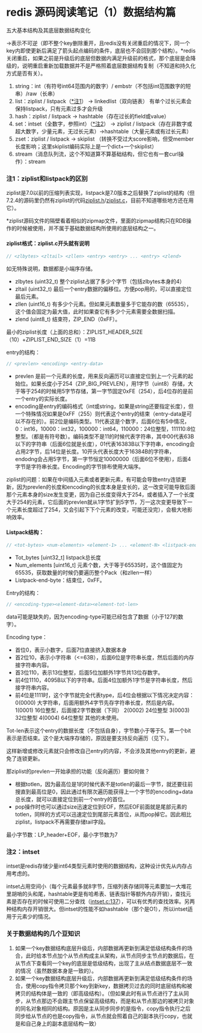 # redis 源码阅读笔记（1）数据结构篇

五大基本结构及其底层数据结构变化

→表示不可逆（即不整个key删除重开，且redis没有关闭重启的情况下，同一个key内即使更新后满足了箭头起点编码的条件，底层也不会回到那个结构）。*redis关闭重启，如果之前是升级后的底层但数据内满足升级前的格式，那个底层是会降级的，说明重启重新加载数据并不是严格照着底层数据结构复制（不知道和持久化方式是否有关）。

1. string：int（有符号int64范围内的数字）/ embstr（不包括int范围数字的短串）/raw（长串）
2. list：ziplist / listpack（[*注1](#注1ziplist和listpack的区别)） → linkedlist（双向链表） 有单个过长元素会保持listpack，只有元素过多才会升级
3. hash：ziplist / listpack → hashtable（存在过长的field或value）
4. set：intset（全数字，参照int）（[*注2](#注2intset)） → ziplist / listpack（存在非数字或超大数字，少量元素，无过长元素）→hashtable（大量元素或有过长元素）
5. zset：ziplist / listpack → skiplist （转换不受过大score影响，但受member长度影响；这里skiplist编码实际上是一个dict+一个skiplist）
6. stream（消息队列流，这个不知道算不算基础结构，但它也有一套curl操作）：stream

### 注1：ziplist和listpack的区别
ziplist是7.0以前的压缩列表实现，listpack是7.0版本之后替换了ziplist的结构（但7.2.4的源码里仍然有ziplist的代码[ziplist.h](https://github.com/redis/redis/blob/unstable/src/ziplist.h)/[ziplist.c](https://github.com/redis/redis/blob/unstable/src/ziplist.c)，目前不知道哪些地方还在用它）。

*ziplist源码文件的隔壁看着相似的zipmap文件，里面的zipmap结构只在RDB操作的时候被使用，并不属于基础数据结构所使用的底层结构之一。

#### ziplist格式：ziplist.c开头就有说明
```cpp
// <zlbytes> <zltail> <zllen> <entry> <entry> ... <entry> <zlend>
```
如无特殊说明，数据都是小端序存储。
* zlbytes (uint32_t) 整个ziplist占据了多少个字节（包括zlbytes本身的4）
* zltail (uint32_t) 最后一个entry数据的偏移位。方便pop用的，可以直接定位最后元素。
* zllen (uint16_t) 有多少个元素。但如果元素数量多于它能存的数（65535），这个值会固定为最大值，此时如果查它有多少个元素需要全数据扫描。
* zlend (uint8_t) 结束符，ZIP_END（0xFF）。

最小的ziplist长度（上面的总和）：ZIPLIST_HEADER_SIZE（10）+ZIPLIST_END_SIZE（1）=11B


entry的结构：
```cpp
// <prevlen> <encoding> <entry-data>
```
* prevlen 是前一个元素的长度，用来反向遍历可以直接定位到上一个元素的起始位。如果长度小于254（ZIP_BIG_PREVLEN），用1字节（uint8）存储，大于等于254的时候用5字节存储，第一字节固定0xFE（254），后4位存的是前一个entry的实际长度。
* encoding是entry的编码格式（int或string，如果是string还要指定长度），但一个特殊情况如果是0xFF（255）则代表这个entry的结束（entry-data是可以不存在的）。前2位是编码类型。11代表这是个数字，后面6位有5中情况，0：int16，10000：int32，100000：int64，110000：24位整型，111110:8位整型。（都是有符号数）。编码类型不是11的时候代表字符串，其中00代表63B以下的字符串（后面6位就是长度），01代表16383B以下字符串，encoding会占用2字节，后14位是长度。10开头代表长度大于16384B的字符串，endodng会占用5字节，第一字节恒定10000000（后面6位不使用），后面4字节是字符串长度。Encoding的字节排布使用大端序。

ziplist的问题：如果在中间插入元素或者更新元素，有可能会导致entry连锁更新，因为prevlen的长度和encoding的长度本身是变长的，这一改变可能导致后面那个元素本身的size发生变更，因为自己长度变得大于254，或者插入了一个长度大于254的元素，它后面的prevlen就从1字节扩到5字节，万一这次变更导致下一个元素长度超过了254，又会引起下下个元素的改变，可能还没完），会极大地影响效率。

#### Listpack结构：
```cpp
// <tot-bytes> <num-elements> <element-1> ... <element-N> <listpack-end-byte>
```

* Tot_bytes [uint32_t] listpack总长度
* Num_elements [uint16_t] 元素个数，大于等于65535时，这个值固定为65535，获取数量的时候仍要遍历整个Pack（和zllen一样）
* Listpack-end-byte：结束位，0xFF。

Entry的结构：
```cpp
// <encoding-type><element-data><element-tot-len>
```
data可能是缺失的，因为encoding-type可能已经包含了数据（小于127的数字）。

Encoding type：
* 首位0，表示小数字，后面7位直接挤入数据本身
* 首2位10，表示小字符串（<=63B），后面6位是字符串长度，然后后面的内存接字符串内容。
* 首3位110，表示13位整型，后面5位加额外1字节共13位存数字。
* 前4位1110，4095B以下的字符串。后面4位加额外1字节是字符串长度，然后接字符串内容。
* 前4位是1111时，这个字节就完全代表type，后4位会根据以下情况决定内容：
0(0000) 大字符串，后面用额外4字节先存字符串长度，然后是内容。
1(0001) 16位整型，后面接2字节数据（下同）
2(0002) 24位整型
3(0003) 32位整型
4(0004) 64位整型
其他的未使用。

Tot-len表示这个entry的数据长度（不包括自身），字节数小于等于5。第一个bit表示是否结束。这个是大端序存储的，原因是要支持反向遍历（见下）。

这样新增或修改元素就只会修改自己entry的内容，不会涉及其他entry的更新，避免了连锁更新。

那ziplist的prevlen一开始承担的功能（反向遍历）要如何做？

- 根据totlen，因为最高位是1的时候代表不是totlen的最后一字节，就还要往前搜直到最高位是0，因此通过有限次遍历能获得上一个字节的encoding+data总长度，就可以直接定位到前一个entry的首位。
- pop操作时也可以通过size迅速定位到EOF，然后EOF前面就是尾部元素的totlen，同样的方式可以迅速定位到尾部元素首位，从而pop掉它。因此相比ziplist，listpack不再需要存储tail字段。

最小字节数：LP_header+EOF，最小字节数为7

### 注2：intset
intset是redis存储少量int64类型元素时使用的数据结构，这种设计优先从内存占用考虑的。

intset占用空间小（每个元素最多就8字节，压缩列表存储同等元素要加一大堆花里胡哨的头和尾，hashtable更是有哈希表、链表指针等额外内存开销），查找元素是否存在的时候可使用二分查找（[intset.c:137](https://github.com/redis/redis/blob/unstable/src/intset.c)），可以有优秀的查找效率。另两种结构内存开销很大。但intset的性能不如hashtable（那个是O1），所以intset适用于元素少的情况。

### 关于数据结构的几个豆知识

1. 如果一个key数据结构底层升级后，内部数据再更新到满足低级结构条件的场合，此时给本节点加个从节点构成主从架构，从节点同步主节点的数据后，在从节点下查看同一个key的底层是低级结构，出现了主从结点数据底层不一致的情况（虽然数据本身是一致的）。
2. 如果一个key数据结构底层升级后，内部数据再更新到满足低级结构条件的场合，使用copy指令拷贝那个key到新key，数据拷贝过去的同时底层结构和被拷贝的结构体是一致的（即高级结构）。（但如果此时有从节点进行了主从同步，从节点那边不会跟主节点保留高级结构，而是和从节点那边的被拷贝对象的同名对象相同的结构。原因是主从同步同步的是指令，copy指令执行之后同步给从节点的也是copy指令，从节点就会照着自己的副本执行copy，也就是和自己身上的副本底层结构一致）